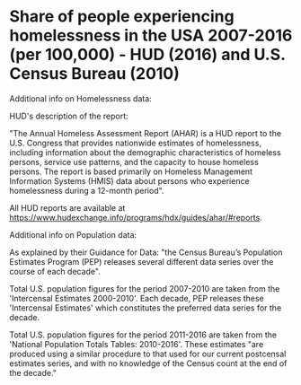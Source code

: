 # Share of people experiencing homelessness in the USA 2007-2016 (per 100,000) - HUD (2016) and U.S. Census Bureau (2010)

Additional info on Homelessness data:

HUD's description of the report:

"The Annual Homeless Assessment Report (AHAR) is a HUD report to the U.S. Congress that provides nationwide estimates of homelessness, including information about the demographic characteristics of homeless persons, service use patterns, and the capacity to house homeless persons. The report is based primarily on Homeless Management Information Systems (HMIS) data about persons who experience homelessness during a 12-month period".

All HUD reports are available at https://www.hudexchange.info/programs/hdx/guides/ahar/#reports.

 

Additional info on Population data:

As explained by their Guidance for Data: "the Census Bureau’s Population Estimates Program (PEP) releases several different data series over the course of each decade". 

Total U.S. population figures for the period 2007-2010 are taken from the 'Intercensal Estimates 2000-2010'. Each decade, PEP releases these 'Intercensal Estimates' which constitutes the preferred data series for the decade.  

Total U.S. population figures for the period 2011-2016 are taken from the 'National Population Totals Tables: 2010-2016'. These estimates "are produced using a similar procedure to that used for our current postcensal estimates series, and with no knowledge of the Census count at the end of the decade."